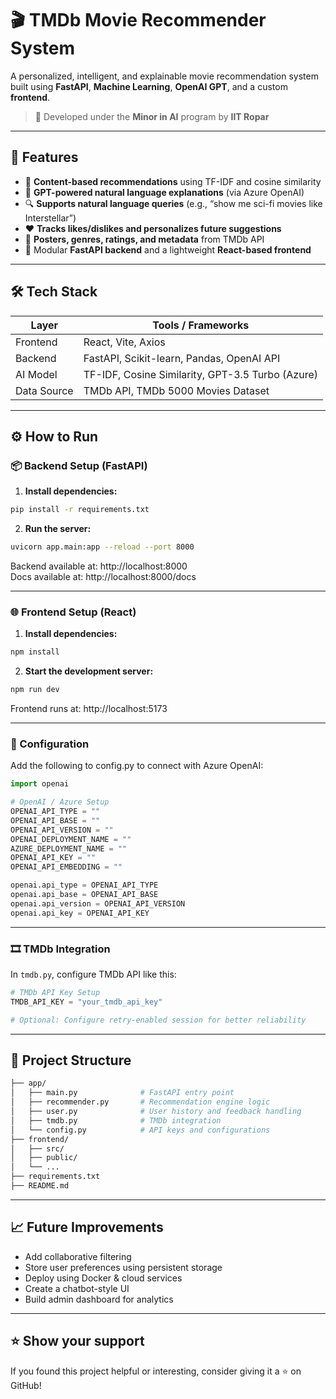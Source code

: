 # 🎬 TMDb Movie Recommender System

A personalized, intelligent, and explainable movie recommendation system built using **FastAPI**, **Machine Learning**, **OpenAI GPT**, and a custom **frontend**.

> 🚀 Developed under the **Minor in AI** program by **IIT Ropar**

---

## 📌 Features

- 🎯 **Content-based recommendations** using TF-IDF and cosine similarity
- 🧠 **GPT-powered natural language explanations** (via Azure OpenAI)
- 🔍 **Supports natural language queries** (e.g., “show me sci-fi movies like Interstellar”)
- ❤️ **Tracks likes/dislikes and personalizes future suggestions**
- 🎨 **Posters, genres, ratings, and metadata** from TMDb API
- 🔗 Modular **FastAPI backend** and a lightweight **React-based frontend**

---

## 🛠️ Tech Stack

| Layer       | Tools / Frameworks                             |
|------------|------------------------------------------------|
| Frontend   | React, Vite, Axios                             |
| Backend    | FastAPI, Scikit-learn, Pandas, OpenAI API      |
| AI Model   | TF-IDF, Cosine Similarity, GPT-3.5 Turbo (Azure) |
| Data Source| TMDb API, TMDb 5000 Movies Dataset             |

---

## ⚙️ How to Run

### 📦 Backend Setup (FastAPI)

1. **Install dependencies:**

```bash
pip install -r requirements.txt
```

2. **Run the server:**

```bash
uvicorn app.main:app --reload --port 8000
```

Backend available at: http://localhost:8000  
Docs available at: http://localhost:8000/docs

---

### 🌐 Frontend Setup (React)

1. **Install dependencies:**

```bash
npm install
```

2. **Start the development server:**

```bash
npm run dev
```

Frontend runs at: http://localhost:5173

---

### 🧠 Configuration

Add the following to config.py to connect with Azure OpenAI:

```python
import openai

# OpenAI / Azure Setup
OPENAI_API_TYPE = ""
OPENAI_API_BASE = ""
OPENAI_API_VERSION = ""
OPENAI_DEPLOYMENT_NAME = ""
AZURE_DEPLOYMENT_NAME = ""
OPENAI_API_KEY = ""
OPENAI_API_EMBEDDING = ""

openai.api_type = OPENAI_API_TYPE
openai.api_base = OPENAI_API_BASE
openai.api_version = OPENAI_API_VERSION
openai.api_key = OPENAI_API_KEY
```

---

### 🎞️ TMDb Integration

In `tmdb.py`, configure TMDb API like this:

```python
# TMDb API Key Setup
TMDB_API_KEY = "your_tmdb_api_key"

# Optional: Configure retry-enabled session for better reliability
```

---

## 📂 Project Structure

```bash
├── app/
│   ├── main.py              # FastAPI entry point
│   ├── recommender.py       # Recommendation engine logic
│   ├── user.py              # User history and feedback handling
│   ├── tmdb.py              # TMDb integration
│   └── config.py            # API keys and configurations
├── frontend/
│   ├── src/
│   ├── public/
│   └── ...
├── requirements.txt
├── README.md
```

---

## 📈 Future Improvements

- Add collaborative filtering  
- Store user preferences using persistent storage  
- Deploy using Docker & cloud services  
- Create a chatbot-style UI  
- Build admin dashboard for analytics  

---

## ⭐ Show your support

If you found this project helpful or interesting, consider giving it a ⭐ on GitHub!
